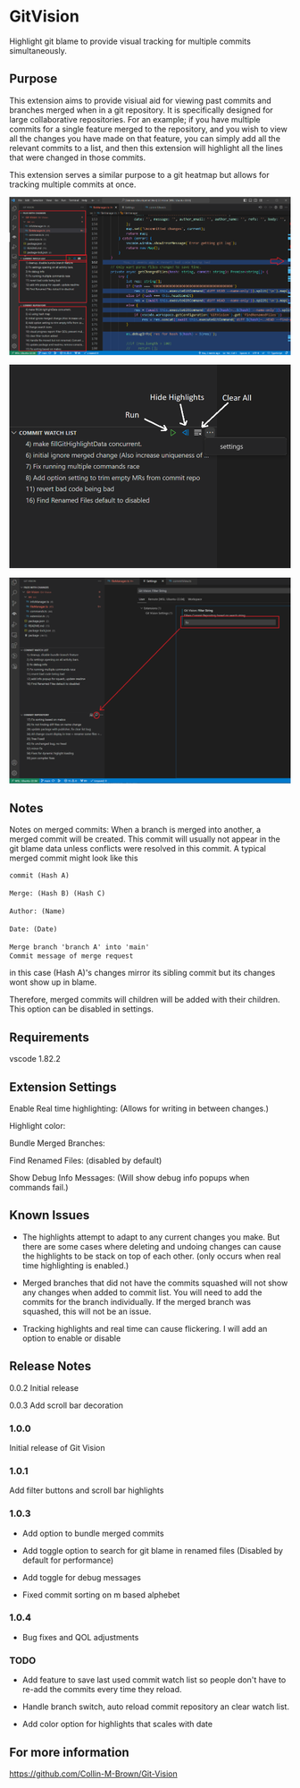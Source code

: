 # GitVision
Highlight git blame to provide visual tracking for multiple commits simultaneously. 
## Purpose
This extension aims to provide visiual aid for viewing past commits and branches merged when in a git repository. It is specifically designed for large collaborative repositories.
For an example; if you have multiple commits for a single feature merged to the repository, and you wish to view all the changes you have made on that feature, you can simply add all the relevant commits to a list, and then this extension will highlight all the lines that were changed in those commits.

This extension serves a similar purpose to a git heatmap but allows for tracking multiple commits at once.

![example image](images/gitVisionPreview.png)

![button image](images/GV_Buttons.png)

![filter image](images/filter_example.png)

## Notes
Notes on merged commits:
When a branch is merged into another, a merged commit will be created. This commit will usually not appear in the git blame data unless conflicts were resolved in this commit.
A typical merged commit might look like this

    commit (Hash A)
    
    Merge: (Hash B) (Hash C)
    
    Author: (Name)
    
    Date: (Date)

    Merge branch 'branch A' into 'main'
    Commit message of merge request

in this case (Hash A)'s changes mirror its sibling commit but its changes wont show up in blame.

Therefore, merged commits will children will be added with their children. This option can be disabled in settings.


## Requirements

vscode 1.82.2

## Extension Settings

Enable Real time highlighting: (Allows for writing in between changes.)

Highlight color:

Bundle Merged Branches:

Find Renamed Files: (disabled by default)

Show Debug Info Messages: (Will show debug info popups when commands fail.)

## Known Issues

* The highlights attempt to adapt to any current changes you make. But there are some cases
    where deleting and undoing changes can cause the highlights to be stack on top of each other. (only occurs when real time highlighting is enabled.)

* Merged branches that did not have the commits squashed will not show any changes when added to commit list. You will need to add the commits for the branch individually. If the merged branch was squashed, this will not be an issue.

* Tracking highlights and real time can cause flickering. I will add an option to enable or disable
  
## Release Notes

0.0.2 Initial release

0.0.3 Add scroll bar decoration

### 1.0.0

Initial release of Git Vision

### 1.0.1

Add filter buttons and scroll bar highlights

### 1.0.3

* Add option to bundle merged commits

* Add toggle option to search for git blame in renamed files (Disabled by default for performance)

* Add toggle for debug messages

* Fixed commit sorting on m based alphebet

### 1.0.4

* Bug fixes and QOL adjustments

### TODO

* Add feature to save last used commit watch list so people don't have to re-add the commits every time they reload.

* Handle branch switch, auto reload commit repository an clear watch list.

* Add color option for highlights that scales with date
## For more information

https://github.com/Collin-M-Brown/Git-Vision

